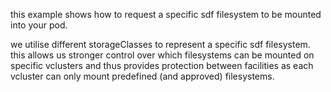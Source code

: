 this example shows how to request a specific sdf filesystem to be mounted into your pod.

we utilise different storageClasses to represent a specific sdf filesystem. this allows us stronger control over which filesystems can be mounted on specific vclusters and thus provides protection between facilities as each vcluster can only mount predefined (and approved) filesystems.
